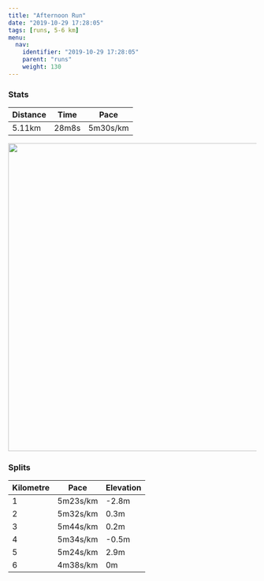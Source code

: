 ```yaml
---
title: "Afternoon Run"
date: "2019-10-29 17:28:05"
tags: [runs, 5-6 km]
menu:
  nav:
    identifier: "2019-10-29 17:28:05"
    parent: "runs"
    weight: 130
---
```


### Stats

| Distance | Time | Pace |
|----------|------|------|
|5.11km|28m8s|5m30s/km|

<img src='https://maps.googleapis.com/maps/api/staticmap?maptype=terrain&path=enc:oqjeI`zyL`@l@FZVp@l@`AbBfBLTl@t@R?XIJAnAN`Al@XVNZt@tBXp@fAhB|@jARZr@z@Nj@NNLTtAvCRr@x@vBZjAl@|BVxA`@zA\rB\~Av@dH^bCPrB~@fIV|CERSHCAKo@Gu@?QBAPZHd@FbAHd@DXAJOh@@`@JXB`@@rBErCFhCJnBEx@IjFAtA?^PhAAZS~BIlA]`AD~@?Yb@{D@}ANSDSFc@Du@Ee@Qg@Ca@A}FKaABy@BWDsDGq@?}CDaBEa@OiACu@M_AEs@FNFd@B`A@BPI?G[mAeA_J_@{B[gD[}AUgBUoAG{@Os@QiAYoAk@}CW}@Mg@M[Qy@{@wCYw@]s@E[Wq@S[WUOU{@aAe@}@iBqCg@_BWaAQe@[g@KMMGe@CcA@UFMHE?[[}AkBYQMMq@aAa@cBM_@KQKi@&key=AIzaSyBPVQ_iynBzLujdhfLzy8Z-5zczbktE55k&size=800x800&scale=2&markers=color:yellow|label:S|53.47112,-2.26737&markers=color:green|label:F|53.47105000000003,-2.26726' width='625' />

### Splits

| Kilometre | Pace | Elevation |
|------|------|-----------|
|1|5m23s/km|-2.8m|
|2|5m32s/km|0.3m|
|3|5m44s/km|0.2m|
|4|5m34s/km|-0.5m|
|5|5m24s/km|2.9m|
|6|4m38s/km|0m|
